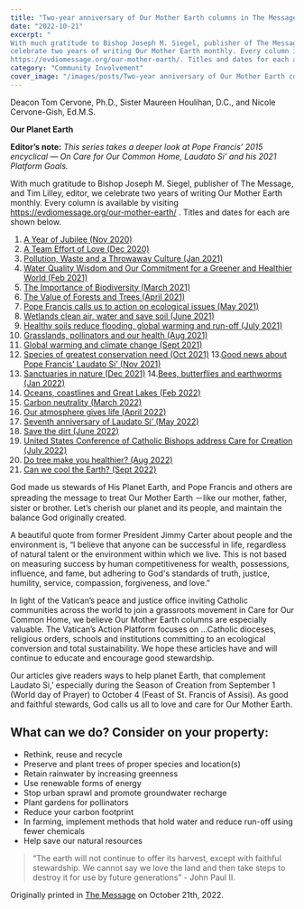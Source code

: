 ```yaml
---
title: "Two-year anniversary of Our Mother Earth columns in The Message"
date: "2022-10-21"
excerpt: "
With much gratitude to Bishop Joseph M. Siegel, publisher of The Message, and Tim Lilley, editor, we
celebrate two years of writing Our Mother Earth monthly. Every column is available by visiting
https://evdiomessage.org/our-mother-earth/. Titles and dates for each are shown below."
category: "Community Involvement"
cover_image: "/images/posts/Two-year anniversary of Our Mother Earth columns in The Message.jpg"
---
```


Deacon Tom Cervone, Ph.D., Sister Maureen Houlihan, D.C., and Nicole Cervone-Gish, Ed.M.S.

**Our Planet Earth**

**Editor’s note:**
_This series takes a deeper look at Pope Francis’ 2015 encyclical ― On Care for Our Common
Home, Laudato Si’ and his 2021 Platform Goals._

With much gratitude to Bishop Joseph M. Siegel, publisher of The Message, and Tim Lilley, editor, we
celebrate two years of writing Our Mother Earth monthly. Every column is available by visiting
https://evdiomessage.org/our-mother-earth/ . Titles and dates for each are shown below.

1. [A Year of Jubilee (Nov 2020)](https://our-mother-earth.vercel.app/article/A%20Jubilee%20for%20the%20Earth)
2. [A Team Effort of Love (Dec 2020)](https://our-mother-earth.vercel.app/article/A%20Team%20Effort%20of%20Love)
3. [Pollution, Waste and a Throwaway Culture (Jan 2021)](https://our-mother-earth.vercel.app/article/Pollution,%20Waste%20and%20a%20Throwaway%20Culture)
4. [Water Quality Wisdom and Our Commitment for a Greener and Healthier World (Feb 2021)](https://our-mother-earth.vercel.app/article/Water%20Quality%20Wisdom%20and%20Our%20Commitment%20for%20a%20Greener%20and%20Healthier%20World)
5. [The Importance of Biodiversity (March 2021)](https://our-mother-earth.vercel.app/article/The%20importance%20of%20biodiversity)
6. [The Value of Forests and Trees (April 2021)](https://our-mother-earth.vercel.app/article/The%20value%20of%20forests%20and%20trees)
7. [Pope Francis calls us to action on ecological issues (May 2021)](https://our-mother-earth.vercel.app/article/Pope%20Francis%20calls%20us%20to%20action%20on%20ecological%20issues)
8. [Wetlands clean air, water and save soil (June 2021)](https://our-mother-earth.vercel.app/article/Wetlands%20clean%20air%20and%20water,%20and%20save%20soil)
9. [Healthy soils reduce flooding, global warming and run-off (July 2021)](https://our-mother-earth.vercel.app/article/Healthy%20soils%20reduce%20flooding,%20global%20warming%20and%20run-off)
10. [Grasslands, pollinators and our health (Aug 2021)](https://our-mother-earth.vercel.app/article/Grasslands,%20pollinators,%20and%20our%20health)
11. [Global warming and climate change (Sept 2021)](https://our-mother-earth.vercel.app/article/Global%20warming%20and%20climate%20change)
12. [Species of greatest conservation need (Oct 2021)](https://our-mother-earth.vercel.app/article/Species%20of%20greatest%20conservation%20need) 13.[Good news about Pope Francis’ Laudato Si’ (Nov 2021)](https://our-mother-earth.vercel.app/article/Good%20news%20about%20Pope%20Francis%E2%80%99%20%E2%80%98Laudato%20Si%E2%80%99%E2%80%99)
13. [Sanctuaries in nature (Dec 2021)](https://our-mother-earth.vercel.app/article/Sanctuaries%20in%20nature) 14.[Bees, butterflies and earthworms (Jan 2022)](https://our-mother-earth.vercel.app/article/Bees,%20butterflies%20and%20earthworms)
14. [Oceans, coastlines and Great Lakes (Feb 2022)](https://our-mother-earth.vercel.app/article/Oceans,%20coastlines%20and%20the%20Great%20Lakes)
15. [Carbon neutrality (March 2022)](https://our-mother-earth.vercel.app/article/Carbon%20Neutrality)
16. [Our atmosphere gives life (April 2022)](https://our-mother-earth.vercel.app/article/Earth%E2%80%99s%20atmosphere)
17. [Seventh anniversary of Laudato Si’ (May 2022)](https://our-mother-earth.vercel.app/article/Seventh%20anniversary%20of%20%E2%80%98Laudato%20Si%E2%80%99%E2%80%99)
18. [Save the dirt (June 2022)](https://our-mother-earth.vercel.app/article/Save%20the%20Dirt)
19. [United States Conference of Catholic Bishops address Care for Creation (July 2022)](https://our-mother-earth.vercel.app/article/United%20States%20Conference%20of%20Catholic%20Bishops%20Address%20Care%20for%20Creation)
20. [Do tree make you healthier? (Aug 2022)](https://our-mother-earth.vercel.app/article/Do%20trees%20make%20you%20healthier)
21. [Can we cool the Earth? (Sept 2022)](https://our-mother-earth.vercel.app/article/Can%20we%20cool%20the%20Earth)

God made us stewards of His Planet Earth, and Pope Francis and others are spreading the message to treat Our
Mother Earth －like our mother, father, sister or brother. Let’s cherish our planet and its people, and maintain
the balance God originally created.

A beautiful quote from former President Jimmy Carter about people and the environment is, “I believe that
anyone can be successful in life, regardless of natural talent or the environment within which we live. This is
not based on measuring success by human competitiveness for wealth, possessions, influence, and fame, but
adhering to God&#39;s standards of truth, justice, humility, service, compassion, forgiveness, and love.”

In light of the Vatican’s peace and justice office inviting Catholic communities across the world to join a
grassroots movement in Care for Our Common Home, we believe Our Mother Earth columns are especially
valuable. The Vatican’s Action Platform focuses on …Catholic dioceses, religious orders, schools and
institutions committing to an ecological conversion and total sustainability. We hope these articles have and will
continue to educate and encourage good stewardship.

Our articles give readers ways to help planet Earth, that complement Laudato Si,’ especially during the Season
of Creation from September 1 (World day of Prayer) to October 4 (Feast of St. Francis of Assisi). As good and
faithful stewards, God calls us all to love and care for Our Mother Earth.

## What can we do? Consider on your property:

- Rethink, reuse and recycle
- Preserve and plant trees of proper species and location(s)
- Retain rainwater by increasing greenness
- Use renewable forms of energy
- Stop urban sprawl and promote groundwater recharge
- Plant gardens for pollinators
- Reduce your carbon footprint
- In farming, implement methods that hold water and reduce run-off using fewer chemicals
- Help save our natural resources

> “The earth will not continue to offer its harvest, except with faithful stewardship. We cannot say we love the
> land and then take steps to destroy it for use by future generations” - John Paul II.

Originally printed in [The Message](https://evdiomessage.org/) on October 21th, 2022.
